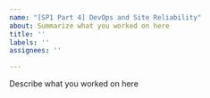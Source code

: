 ```yaml
---
name: "[SP1 Part 4] DevOps and Site Reliability"
about: Summarize what you worked on here
title: ''
labels: ''
assignees: ''

---
```


Describe what you worked on here

